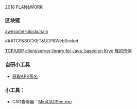 2018 PLAN&WORK

### 区块链

[awesome-blockchain](https://github.com/chaozh/awesome-blockchain-cn)

###TCP&SOCKET&UDP&WebSocket

[TCP/UDP client/server library for Java, based on Kryo](https://github.com/EsotericSoftware/kryonet)
[我的示例](https://github.com/bingyupj/2018TODOLIST/tree/master/demo/kryonet)


### 自研小工具
- [获取APK签名](https://github.com/bingyupj/2018TODOLIST/tree/master/%E8%8E%B7%E5%8F%96APK%E7%AD%BE%E5%90%8D)

### 小工具：

- CAD查看器：[MiniCADSee.exe](https://github.com/bingyupj/2018TODOLIST/blob/master/MiniCADSee.exe)
  
